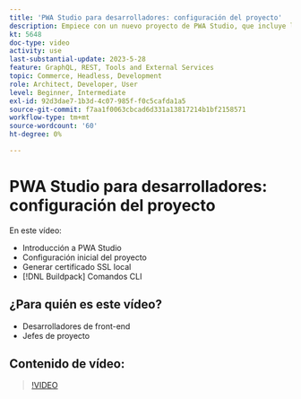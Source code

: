 ```yaml
---
title: 'PWA Studio para desarrolladores: configuración del proyecto'
description: Empiece con un nuevo proyecto de PWA Studio, que incluye la generación de un certificado SSL local y los comandos CLI del paquete de compilación.
kt: 5648
doc-type: video
activity: use
last-substantial-update: 2023-5-28
feature: GraphQL, REST, Tools and External Services
topic: Commerce, Headless, Development
role: Architect, Developer, User
level: Beginner, Intermediate
exl-id: 92d3dae7-1b3d-4c07-985f-f0c5cafda1a5
source-git-commit: f7aa1f0063cbcad6d331a13817214b1bf2158571
workflow-type: tm+mt
source-wordcount: '60'
ht-degree: 0%

---
```


# PWA Studio para desarrolladores: configuración del proyecto

En este vídeo:

- Introducción a PWA Studio
- Configuración inicial del proyecto
- Generar certificado SSL local
- [!DNL Buildpack] Comandos CLI

## ¿Para quién es este vídeo?

- Desarrolladores de front-end
- Jefes de proyecto

## Contenido de vídeo:

>[!VIDEO](https://video.tv.adobe.com/v/35719?quality=12&learn=on)

